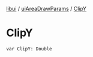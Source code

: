 [libui](../index.md) / [uiAreaDrawParams](index.md) / [ClipY](./-clip-y.md)

# ClipY

`var ClipY: Double`